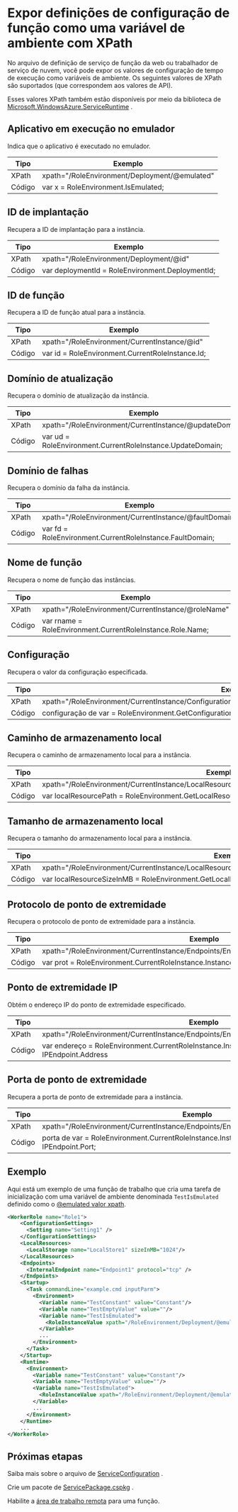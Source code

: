 <properties 
pageTitle="Folha de enganar nuvem função Serviços config XPath | Microsoft Azure" 
description="As diversas configurações de XPath pode usar na configuração de função de serviço de nuvem para expor as configurações como uma variável de ambiente." 
services="cloud-services" 
documentationCenter="" 
authors="Thraka" 
manager="timlt" 
editor=""/>
<tags 
ms.service="cloud-services" 
ms.workload="tbd" 
ms.tgt_pltfrm="na" 
ms.devlang="na" 
ms.topic="article" 
ms.date="08/10/2016" 
ms.author="adegeo"/>

# <a name="expose-role-configuration-settings-as-an-environment-variable-with-xpath"></a>Expor definições de configuração de função como uma variável de ambiente com XPath

No arquivo de definição de serviço de função da web ou trabalhador de serviço de nuvem, você pode expor os valores de configuração de tempo de execução como variáveis de ambiente. Os seguintes valores de XPath são suportados (que correspondem aos valores de API).

Esses valores XPath também estão disponíveis por meio da biblioteca de [Microsoft.WindowsAzure.ServiceRuntime](https://msdn.microsoft.com/library/microsoft.windowsazure.serviceruntime.roleenvironment.aspx) . 

## <a name="app-running-in-emulator"></a>Aplicativo em execução no emulador

Indica que o aplicativo é executado no emulador.

| Tipo  | Exemplo |
| ----- | ------- |
| XPath | xpath="/RoleEnvironment/Deployment/@emulated" |
| Código  | var x = RoleEnvironment.IsEmulated; |


## <a name="deployment-id"></a>ID de implantação

Recupera a ID de implantação para a instância.

| Tipo  | Exemplo |
| ----- | ------- |
| XPath | xpath="/RoleEnvironment/Deployment/@id" |
| Código  | var deploymentId = RoleEnvironment.DeploymentId; |


## <a name="role-id"></a>ID de função 

Recupera a ID de função atual para a instância.

| Tipo  | Exemplo |
| ----- | ------- |
| XPath | xpath="/RoleEnvironment/CurrentInstance/@id" |
| Código  | var id = RoleEnvironment.CurrentRoleInstance.Id; |


## <a name="update-domain"></a>Domínio de atualização

Recupera o domínio de atualização da instância.

| Tipo  | Exemplo |
| ----- | ------- |
| XPath | xpath="/RoleEnvironment/CurrentInstance/@updateDomain" |
| Código  | var ud = RoleEnvironment.CurrentRoleInstance.UpdateDomain; |


## <a name="fault-domain"></a>Domínio de falhas

Recupera o domínio da falha da instância.

| Tipo  | Exemplo |
| ----- | ------- |
| XPath | xpath="/RoleEnvironment/CurrentInstance/@faultDomain" |
| Código  | var fd = RoleEnvironment.CurrentRoleInstance.FaultDomain; |


## <a name="role-name"></a>Nome de função

Recupera o nome de função das instâncias.

| Tipo  | Exemplo |
| ----- | ------- |
| XPath | xpath="/RoleEnvironment/CurrentInstance/@roleName" |
| Código  | var rname = RoleEnvironment.CurrentRoleInstance.Role.Name;  |


## <a name="config-setting"></a>Configuração

Recupera o valor da configuração especificada.

| Tipo  | Exemplo |
| ----- | ------- |
| XPath | xpath="/RoleEnvironment/CurrentInstance/ConfigurationSettings/ConfigurationSetting[@name='Setting1']/@value" |
| Código  | configuração de var = RoleEnvironment.GetConfigurationSettingValue("Setting1"); |
 
## <a name="local-storage-path"></a>Caminho de armazenamento local

Recupera o caminho de armazenamento local para a instância.

| Tipo  | Exemplo |
| ----- | ------- |
| XPath | xpath="/RoleEnvironment/CurrentInstance/LocalResources/LocalResource[@name='LocalStore1']/@path" |
| Código  | var localResourcePath = RoleEnvironment.GetLocalResource("LocalStore1"). RootPath; |


## <a name="local-storage-size"></a>Tamanho de armazenamento local

Recupera o tamanho do armazenamento local para a instância.

| Tipo  | Exemplo |
| ----- | ------- |
| XPath | xpath="/RoleEnvironment/CurrentInstance/LocalResources/LocalResource[@name='LocalStore1']/@sizeInMB" |
| Código  | var localResourceSizeInMB = RoleEnvironment.GetLocalResource("LocalStore1"). MaximumSizeInMegabytes; |

## <a name="endpoint-protocol"></a>Protocolo de ponto de extremidade 

Recupera o protocolo de ponto de extremidade para a instância.

| Tipo  | Exemplo |
| ----- | ------- |
| XPath | xpath="/RoleEnvironment/CurrentInstance/Endpoints/Endpoint[@name='Endpoint1']/@protocol" |
| Código  | var prot = RoleEnvironment.CurrentRoleInstance.InstanceEndpoints["Endpoint1"]. Protocolo; |

## <a name="endpoint-ip"></a>Ponto de extremidade IP

Obtém o endereço IP do ponto de extremidade especificado.

| Tipo | Exemplo |
| ----- | ---- |
| XPath | xpath="/RoleEnvironment/CurrentInstance/Endpoints/Endpoint[@name='Endpoint1']/@address" |
| Código  | var endereço = RoleEnvironment.CurrentRoleInstance.InstanceEndpoints["Endpoint1"]. IPEndpoint.Address |

## <a name="endpoint-port"></a>Porta de ponto de extremidade 

Recupera a porta de ponto de extremidade para a instância.

| Tipo  | Exemplo |
| ----- | ------- |
| XPath | xpath="/RoleEnvironment/CurrentInstance/Endpoints/Endpoint[@name='Endpoint1']/@port" |
| Código  | porta de var = RoleEnvironment.CurrentRoleInstance.InstanceEndpoints["Endpoint1"]. IPEndpoint.Port; |





## <a name="example"></a>Exemplo

Aqui está um exemplo de uma função de trabalho que cria uma tarefa de inicialização com uma variável de ambiente denominada `TestIsEmulated` definido como o [ @emulated valor xpath](#app-running-in-emulator). 

```xml
<WorkerRole name="Role1">
    <ConfigurationSettings>
      <Setting name="Setting1" />
    </ConfigurationSettings>
    <LocalResources>
      <LocalStorage name="LocalStore1" sizeInMB="1024"/>
    </LocalResources>
    <Endpoints>
      <InternalEndpoint name="Endpoint1" protocol="tcp" />
    </Endpoints>
    <Startup>
      <Task commandLine="example.cmd inputParm">
        <Environment>
          <Variable name="TestConstant" value="Constant"/>
          <Variable name="TestEmptyValue" value=""/>
          <Variable name="TestIsEmulated">
            <RoleInstanceValue xpath="/RoleEnvironment/Deployment/@emulated"/>
          </Variable>
          ...
        </Environment>
      </Task>
    </Startup>
    <Runtime>
      <Environment>
        <Variable name="TestConstant" value="Constant"/>
        <Variable name="TestEmptyValue" value=""/>
        <Variable name="TestIsEmulated">
          <RoleInstanceValue xpath="/RoleEnvironment/Deployment/@emulated"/>
        </Variable>
        ...
      </Environment>
    </Runtime>
    ...
</WorkerRole>
```

## <a name="next-steps"></a>Próximas etapas

Saiba mais sobre o arquivo de [ServiceConfiguration](cloud-services-model-and-package.md#serviceconfigurationcscfg) .

Crie um pacote de [ServicePackage.cspkg](cloud-services-model-and-package.md#servicepackagecspkg) .

Habilite a [área de trabalho remota](cloud-services-role-enable-remote-desktop.md) para uma função.
